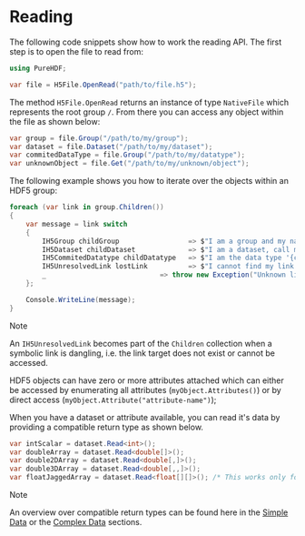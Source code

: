 # Reading

The following code snippets show how to work the reading API. The first step is to open the file to read from:

```cs
using PureHDF;

var file = H5File.OpenRead("path/to/file.h5");
```

The method `H5File.OpenRead` returns an instance of type `NativeFile` which represents the root group `/`. From there you can access any object within the file as shown below:

```cs
var group = file.Group("/path/to/my/group");
var dataset = file.Dataset("/path/to/my/dataset");
var commitedDataType = file.Group("/path/to/my/datatype");
var unknownObject = file.Get("/path/to/my/unknown/object");
```

The following example shows you how to iterate over the objects within an HDF5 group:

```cs
foreach (var link in group.Children())
{
    var message = link switch
    {
        IH5Group childGroup                 => $"I am a group and my name is '{childGroup.Name}'.",
        IH5Dataset childDataset             => $"I am a dataset, call me '{childDataset.Name}'.",
        IH5CommitedDatatype childDatatype   => $"I am the data type '{childDatatype.Name}'.",
        IH5UnresolvedLink lostLink          => $"I cannot find my link target =( shame on '{lostLink.Name}'.",
        _                            => throw new Exception("Unknown link type")
    };

    Console.WriteLine(message);
}
```

> [!NOTE]
> An `IH5UnresolvedLink` becomes part of the `Children` collection when a symbolic link is dangling, i.e. the link target does not exist or cannot be accessed.

HDF5 objects can have zero or more attributes attached which can either be accessed by enumerating all attributes (`myObject.Attributes()`) or by direct access (`myObject.Attribute("attribute-name")`);

When you have a dataset or attribute available, you can read it's data by providing a compatible return type as shown below.

```cs
var intScalar = dataset.Read<int>();
var doubleArray = dataset.Read<double[]>();
var double2DArray = dataset.Read<double[,]>();
var double3DArray = dataset.Read<double[,,]>();
var floatJaggedArray = dataset.Read<float[][]>(); /* This works only for variable length sequences */
```

> [!NOTE]
> An overview over compatible return types can be found here in the [Simple Data](simple.md) or the [Complex Data](complex.md) sections.